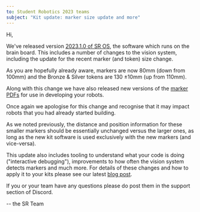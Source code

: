 ```yaml
---
to: Student Robotics 2023 teams
subject: "Kit update: marker size update and more"
---
```


Hi,

We've released version [2023.1.0 of SR OS][sr-os-update], the software which
runs on the brain board. This includes a number of changes to the vision system,
including the update for the recent marker (and token) size change.

As you are hopefully already aware, markers are now 80mm (down from 100mm) and
the Bronze & Silver tokens are 130 ±10mm (up from 110mm).

Along with this change we have also released new versions of the
[marker PDFs][markers-pdfs] for use in developing your robots.

Once again we apologise for this change and recognise that it may impact robots
that you had already started building.

As we noted previously, the distance and position information for these smaller
markers should be essentially unchanged versus the larger ones, as long as the
new kit software is used exclusively with the new markers (and vice-versa).

This update also includes tooling to understand what your code is doing
("interactive debugging"), improvements to how often the vision system detects
markers and much more. For details of these changes and how to apply it to your
kits please see our latest [blog post][blog-post].

If you or your team have any questions please do post them in the support
section of Discord.

-- the SR Team

[sr-os-update]: https://studentrobotics.org/docs/kit/brain_board/updates
[markers-pdfs]: https://studentrobotics.org/docs/resources/2023/markers
[blog-post]: https://studentrobotics.org/blog/2022-11-26-kit-os-2023.1.0
